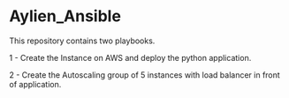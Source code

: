 # Aylien_Ansible

This repository contains two playbooks.

1 - Create the Instance on AWS and deploy the python application.

2 - Create the Autoscaling group of 5 instances with load balancer in front of application.
